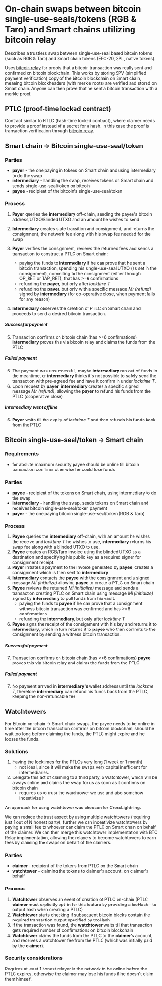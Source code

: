 # On-chain swaps between bitcoin single-use-seals/tokens (RGB & Taro) and Smart chains utilizing bitcoin relay

Describes a trustless swap between single-use-seal based bitcoin tokens (such as RGB & Taro) and Smart chain tokens (ERC-20, SPL, native tokens).

Uses [bitcoin relay](https://github.com/adambor/crosslightning-readme/blob/main/btcrelay.md) for proofs that a bitcoin transaction was really sent and confirmed on bitcoin blockchain. This works by storing SPV (simplified payment verification) copy of the bitcoin blockchain on Smart chain, meaning bitcoin blockheaders (with merkle roots) are verified and stored on Smart chain. Anyone can then prove that he sent a bitcoin transaction with a merkle proof.

## PTLC (proof-time locked contract)
Contract similar to HTLC (hash-time locked contract), where claimer needs to provide a proof instead of a secret for a hash. In this case the proof is transaction verification through [bitcoin relay](https://github.com/adambor/crosslightning-readme/blob/main/btcrelay.md).


## Smart chain -> Bitcoin single-use-seal/token

### Parties
- **payer** - the one paying in tokens on Smart chain and using intermediary to do the swap
- **intermediary** - handling the swap, receives tokens on Smart chain and sends single-use-seal/token on bitcoin
- **payee** - recipient of the bitcoin's single-use-seal/token

### Process
1. **Payer** queries the **intermediary** off-chain, sending the payee's bitcoin address/UTXO/Blinded UTXO and an amount he wishes to send
2. **Intermediary** creates state transition and consignment, and returns the consignment, the network fee along with his swap fee needed for the swap
3. **Payer** verifies the consignment, reviews the returned fees and sends a transaction to construct a PTLC on Smart chain:
	- paying the funds to **intermediary** if he can prove that he sent a bitcoin transaction, spending his single-use-seal UTXO (as set in the consignment), commiting to the consignment (either through OP_RET or TAP_RET), that has >=6 confirmations
	- refunding the **payer**, but only after _locktime T_
	- refunding the **payer**, but only with a specific message _Mr (refund)_ signed by **intermediary** (for co-operative close, when payment fails for any reason)

4. **Intermediary** observes the creation of PTLC on Smart chain and proceeds to send a desired bitcoin transaction.

##### Successful payment
5. Transaction confirms on bitcoin chain (has >=6 confirmations) **intermediary** proves this via bitcoin relay and claims the funds from the PTLC

##### Failed payment
5. The payment was unsuccessful, maybe **intermediary** ran out of funds in the meantime, or **intermediary** thinks it's not possible to safely send the transaction with pre-agreed fee and have it confirm in under _locktime T_.
6. Upon request by **payer**, **intermediary** creates a specific signed message _Mr (refund)_, allowing the **payer** to refund his funds from the PTLC (cooperative close)

##### Intermediary went offline
5. **Payer** waits till the expiry of _locktime T_ and then refunds his funds back from the PTLC


## Bitcoin single-use-seal/token -> Smart chain

### Requirements
- for abslute maximum security payee should be online till bitcoin transaction confirms otherwise he could lose funds

### Parties
- **payee** - recipient of the tokens on Smart chain, using intermediary to do the swap
- **intermediary** - handling the swap, sends tokens on Smart chain and receives bitcoin single-use-seal/token payment
- **payer** - the one paying bitcoin single-use-seal/token (RGB & Taro)

### Process
1. **Payee** queries the **intermediary** off-chain, with an amount he wishes the receive and _locktime T_ he wishes to use, **intermediary** returns his swap fee along with a blinded UTXO to use.
2. **Payee** creates an RGB/Taro invoice using the blinded UTXO as a destination and specifying his public key as a required signer for consignment receipt.
3. **Payer** initiates a payment to the invoice generated by **payee**, creates a consignment which is then sent to **intermediary**
4. **Intermediary** contacts the **payee** with the consignment and a signed message _Mi (initialize)_ allowing **payee** to create a PTLC on Smart chain
5. **Payee** reviews the returned _Mi (initialize)_ message and sends a transaction creating PTLC on Smart chain using message _Mi (initialize)_ signed by **intermediary** to pull funds from his vault:
	- paying the funds to **payee** if he can prove that a consignment witness bitcoin transaction was confirmed and has >=6 confirmations
	- refunding the **intermediary**, but only after _locktime T_
6. **Payee** signs the receipt of the consignment with his key and returns it to **intermediary**, which in turn returns it to **payee** who then commits to the consignment by sending a witness bitcoin transaction.

##### Successful payment
7. Transaction confirms on bitcoin chain (has >=6 confirmations) **payee** proves this via bitcoin relay and claims the funds from the PTLC

##### Failed payment
7. No payment arrived in **intermediary's** wallet address until the _locktime T_, therefore **intermediary** can refund his funds back from the PTLC, keeping the non-refundable fee


## Watchtowers
For Bitcoin on-chain -> Smart chain swaps, the payee needs to be online in time after the bitcoin transaction confirms on bitcoin blockchain, should he wait too long before claiming the funds, the PTLC might expire and he looses the funds.
### Solutions
1. Having the locktimes for the PTLCs very long (1 week or 1 month)
    - not ideal, since it will make the swaps very capital inefficient for intermediaries.
2. Delegate this act of claiming to a third party, a Watchtower, which will be always online and claims the swap for us as soon as it confirms on bitcoin chain
    - requires us to trust the watchtower we use and also somehow incentivize it

An approach for using watchtower was choosen for CrossLightning.

We can reduce the trust aspect by using multiple watchtowers (requiring just 1 out of N honest party), further we can incentivize watchtowers by paying a small fee to whoever can claim the PTLC on Smart chain on behalf of the claimer. We can then merge this watchtower implementation with BTC Relay implementation, allowing the relayers to become watchtowers to earn fees by claiming the swaps on behalf of the claimers.


### Parties
- **claimer** - recipient of the tokens from PTLC on the Smart chain
- **watchtower** - claiming the tokens to claimer's account, on claimer's behalf

### Process
1. **Watchtower** observes an event of creation of PTLC on-chain (PTLC **claimer** must explicitly opt-in for this feature by providing a txoHash - tx output hash when creating a PTLC)
2. **Watchtower** starts checking if subsequent bitcoin blocks contain the required transaction output specified by txoHash
3. If the transaction was found, the **watchtower** waits till that transaction gets required number of confirmations on bitcoin blockchain
4. **Watchtower** claims the funds from the PTLC to the **claimer**'s account, and receives a watchtower fee from the PTLC (which was initially paid by the **claimer**).

### Security considerations
Requires at least 1 honest relayer in the network to be online before the PTLC expires, otherwise the claimer may lose his funds if he doesn't claim them himself.

